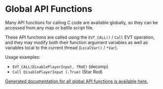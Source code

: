 # Global API Functions

Many API functions for calling C code are available globally, so they can be accessed from any map or battle script file.

These API functions are called using the `EVT_CALL()` / `Call` EVT operation, and they may modify both their function argument variables as well as variables local to the current thread (`LocalVar()` / `*Var`).

Usage examples:

* `EVT_CALL(DisablePlayerInput, TRUE)` (decomp)
* `Call DisablePlayerInput (.True)` (Star Rod)

[Generated documentation for all global API functions is available here.](https://papermar.io/docs/script__api_2common_8h.html)
